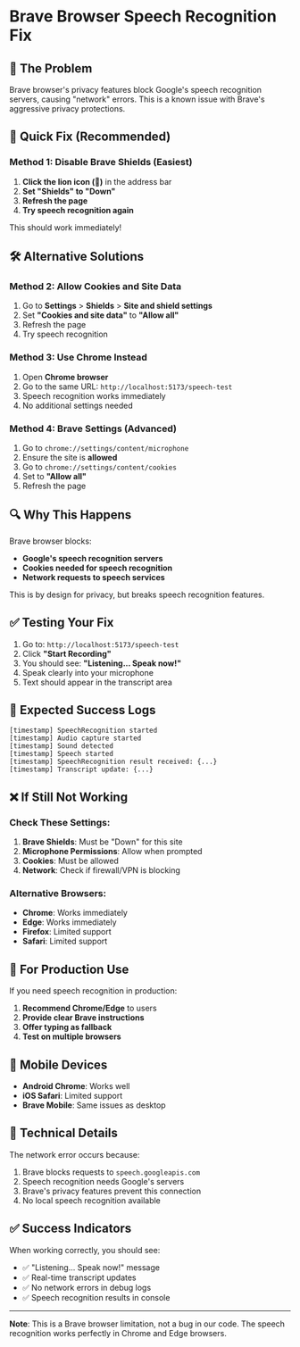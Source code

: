 # Brave Browser Speech Recognition Fix

## 🦁 **The Problem**

Brave browser's privacy features block Google's speech recognition servers, causing "network" errors. This is a known issue with Brave's aggressive privacy protections.

## 🔧 **Quick Fix (Recommended)**

### Method 1: Disable Brave Shields (Easiest)

1. **Click the lion icon (🦁)** in the address bar
2. **Set "Shields" to "Down"**
3. **Refresh the page**
4. **Try speech recognition again**

This should work immediately!

## 🛠️ **Alternative Solutions**

### Method 2: Allow Cookies and Site Data

1. Go to **Settings** > **Shields** > **Site and shield settings**
2. Set **"Cookies and site data"** to **"Allow all"**
3. Refresh the page
4. Try speech recognition

### Method 3: Use Chrome Instead

1. Open **Chrome browser**
2. Go to the same URL: `http://localhost:5173/speech-test`
3. Speech recognition works immediately
4. No additional settings needed

### Method 4: Brave Settings (Advanced)

1. Go to `chrome://settings/content/microphone`
2. Ensure the site is **allowed**
3. Go to `chrome://settings/content/cookies`
4. Set to **"Allow all"**
5. Refresh the page

## 🔍 **Why This Happens**

Brave browser blocks:
- **Google's speech recognition servers**
- **Cookies needed for speech recognition**
- **Network requests to speech services**

This is by design for privacy, but breaks speech recognition features.

## ✅ **Testing Your Fix**

1. Go to: `http://localhost:5173/speech-test`
2. Click **"Start Recording"**
3. You should see: **"Listening... Speak now!"**
4. Speak clearly into your microphone
5. Text should appear in the transcript area

## 🎯 **Expected Success Logs**

```
[timestamp] SpeechRecognition started
[timestamp] Audio capture started
[timestamp] Sound detected
[timestamp] Speech started
[timestamp] SpeechRecognition result received: {...}
[timestamp] Transcript update: {...}
```

## ❌ **If Still Not Working**

### Check These Settings:

1. **Brave Shields**: Must be "Down" for this site
2. **Microphone Permissions**: Allow when prompted
3. **Cookies**: Must be allowed
4. **Network**: Check if firewall/VPN is blocking

### Alternative Browsers:

- **Chrome**: Works immediately
- **Edge**: Works immediately  
- **Firefox**: Limited support
- **Safari**: Limited support

## 🚀 **For Production Use**

If you need speech recognition in production:

1. **Recommend Chrome/Edge** to users
2. **Provide clear Brave instructions**
3. **Offer typing as fallback**
4. **Test on multiple browsers**

## 📱 **Mobile Devices**

- **Android Chrome**: Works well
- **iOS Safari**: Limited support
- **Brave Mobile**: Same issues as desktop

## 🔧 **Technical Details**

The network error occurs because:
1. Brave blocks requests to `speech.googleapis.com`
2. Speech recognition needs Google's servers
3. Brave's privacy features prevent this connection
4. No local speech recognition available

## ✅ **Success Indicators**

When working correctly, you should see:
- ✅ "Listening... Speak now!" message
- ✅ Real-time transcript updates
- ✅ No network errors in debug logs
- ✅ Speech recognition results in console

---

**Note**: This is a Brave browser limitation, not a bug in our code. The speech recognition works perfectly in Chrome and Edge browsers. 